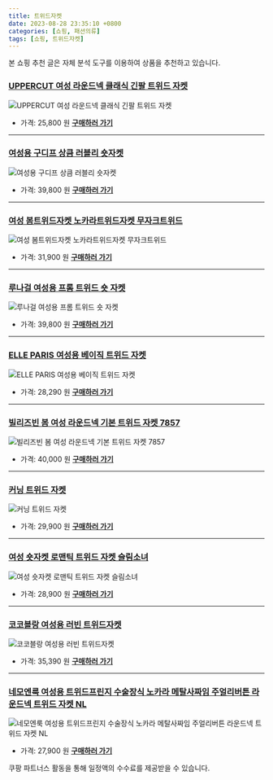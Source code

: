 ```yaml
---
title: 트위드자켓
date: 2023-08-28 23:35:10 +0800
categories: [쇼핑, 패션의류]
tags: [쇼핑, 트위드자켓]
---
```

본 쇼핑 추천 글은 자체 분석 도구를 이용하여 상품을 추천하고 있습니다.
### [UPPERCUT 여성 라운드넥 클래식 긴팔 트위드 자켓](https://link.coupang.com/re/AFFSDP?lptag=AF1030537&pageKey=7462657249&itemId=19454867503&vendorItemId=86565440900&traceid=V0-153-e9d360304a36f51f&requestid=20230906233510770146066409&token=31850C%7CGM)
![UPPERCUT 여성 라운드넥 클래식 긴팔 트위드 자켓](https://ads-partners.coupang.com/image1/Qo3tLjD7UfbhZxPDQhZCpnsZZKZxYZm3D-QpnbomySQM3bvZyuuta3si9VcdmKBhq1bPSudk6Z4eiM5VBtrXsSNhaihEUM_aRWHUg1szHlVILhw2rQ2KXOxCoKZyXZ4daI9CkWdDEhYRFOPs62uhFljVtBUrxPADGFEHoYs412tCmgWRQrm_UD5a7wFZAgHSI8mZPfDCwFvQjJXkjH1iP8l3OPEHolWS8RBUnbrVtQNOC5m76OXdVLxdOFwFXTQ-x6vowlvhqHsxzVoyMBldmjtouUp0cDKCW_Z8SkQAUg==)
- 가격: 25,800 원
[**구매하러 가기**](https://link.coupang.com/re/AFFSDP?lptag=AF1030537&pageKey=7462657249&itemId=19454867503&vendorItemId=86565440900&traceid=V0-153-e9d360304a36f51f&requestid=20230906233510770146066409&token=31850C%7CGM)
---
### [여성용 구디프 상큼 러블리 숏자켓](https://link.coupang.com/re/AFFSDP?lptag=AF1030537&pageKey=7122019625&itemId=17834980284&vendorItemId=84998681819&traceid=V0-153-5fe7e95231d8cb2f&requestid=20230906233510770146066409&token=31850C%7CGM)
![여성용 구디프 상큼 러블리 숏자켓](https://ads-partners.coupang.com/image1/QGKuOAvr9IEpoU4eQBazadbwwL-B1cGhb83drDj2rLGz4cyyATmV2T9BCxiFhfOa3X9YMYldJrljYKPdZsKcTBph6KRi9WdjMYQ_TnaKnxc1nZTJe9TPkRorXr-W9qkwEyBQ4k8lRmhvtEA876AEIi9j0Ep_5wjLywaAxEUDYumuE9s8iEDlrP2qTt7gDTixSCR7s-MvXV06F_B1X7WXT6h-SyyhksYHpMtIAChmMJp5x6wPuMTCykPQGY1lPe5sA5Z3LN5a2Q==)
- 가격: 39,800 원
[**구매하러 가기**](https://link.coupang.com/re/AFFSDP?lptag=AF1030537&pageKey=7122019625&itemId=17834980284&vendorItemId=84998681819&traceid=V0-153-5fe7e95231d8cb2f&requestid=20230906233510770146066409&token=31850C%7CGM)
---
### [여성 봄트위드자켓 노카라트위드자켓 무자크트위드](https://link.coupang.com/re/AFFSDP?lptag=AF1030537&pageKey=7235349876&itemId=18370045559&vendorItemId=85566390228&traceid=V0-153-186abdba77b092b8&requestid=20230906233510770146066409&token=31850C%7CGM)
![여성 봄트위드자켓 노카라트위드자켓 무자크트위드](https://ads-partners.coupang.com/image1/Tz4VvLYb-K8g5y-NT-f2gG8Zb1AGuLBO_csHDq09eJp8Oh6QmwEkXSODnoRUuxJek2u61erTbDAE0Mt-EyCNySEcI1Z8T56v9n9xn8nF4RAvfBO3wmHsGMRNyslECBmooQClsxg9mjoDhFBag-lzMlx_qbmWyItxJWSw93jMix7-sLiFdUqavmkX-NPVE6_zOH5rf5-hx8YkU3OnKpFQw_DxvXzKi4rW3tg-2xGEXrj4YWs9chcrdEBZTgBwV9fkzMXeeHC5FOAQyLTzk56XT89AF8cyF1_M_9ikRj0Vd8bZ)
- 가격: 31,900 원
[**구매하러 가기**](https://link.coupang.com/re/AFFSDP?lptag=AF1030537&pageKey=7235349876&itemId=18370045559&vendorItemId=85566390228&traceid=V0-153-186abdba77b092b8&requestid=20230906233510770146066409&token=31850C%7CGM)
---
### [루나걸 여성용 프롬 트위드 숏 자켓](https://link.coupang.com/re/AFFSDP?lptag=AF1030537&pageKey=6792936272&itemId=16009164994&vendorItemId=83213915536&traceid=V0-153-a2fb1f77da62eeab&requestid=20230906233510770146066409&token=31850C%7CGM)
![루나걸 여성용 프롬 트위드 숏 자켓](https://ads-partners.coupang.com/image1/vFt-AqWrwtgB6_POvDgwF13ZXAkkGcZKb36ZwHgiH8M3pv_FolfEN7gxJeCo-iRNVwM91WnzgaYXS-SPJdQkCSFLcs0gCUl9ayp_wJXQofkKuunxAjKp3s0TgErO3q_acAJ3nhxBurt7BSd3QGibbY0-cY4Zo7-lyTCDluILvzj25oVz9z7VK3FoC92c0xV8Jc2LcgMEZ5hgho9T3JZfDaVcm_rwo4D2DwYBbeY3YDRRflnN9ugOCJQVMHUutvERx_yR-TM_1w==)
- 가격: 39,800 원
[**구매하러 가기**](https://link.coupang.com/re/AFFSDP?lptag=AF1030537&pageKey=6792936272&itemId=16009164994&vendorItemId=83213915536&traceid=V0-153-a2fb1f77da62eeab&requestid=20230906233510770146066409&token=31850C%7CGM)
---
### [ELLE PARIS 여성용 베이직 트위드 자켓](https://link.coupang.com/re/AFFSDP?lptag=AF1030537&pageKey=6756613919&itemId=15820769996&vendorItemId=83032651297&traceid=V0-153-12111115bae99ed2&requestid=20230906233510770146066409&token=31850C%7CGM)
![ELLE PARIS 여성용 베이직 트위드 자켓](https://ads-partners.coupang.com/image1/hUAYnZoEawnNiuNAhSlD8zkdR2Qi2Z5Mcp9XatAS9AjEkBlvrP9ULBBwHxuC6FoWuZavOGsVtthkUOk4cVXe73z6--z2nGiB1AEv_6cWtWDJXxOdCf4ieJHuyAEAiC_zSmO0_86TIRfrWQd9_ChcvPoLyl5UghDyXR-xhmWDHICMUhtglB_zR0mFToAj7b66vzXpqUv9FEaFi_UrMicJYxF0vqEiPXzh8WZpOKLcRsENZtJ5xk_cyF6yJRbhOiT5XpZFiX9O1TWlHC6R0C-2szBp)
- 가격: 28,290 원
[**구매하러 가기**](https://link.coupang.com/re/AFFSDP?lptag=AF1030537&pageKey=6756613919&itemId=15820769996&vendorItemId=83032651297&traceid=V0-153-12111115bae99ed2&requestid=20230906233510770146066409&token=31850C%7CGM)
---
### [빌리즈빈 봄 여성 라운드넥 기본 트위드 자켓 7857](https://link.coupang.com/re/AFFSDP?lptag=AF1030537&pageKey=7145684861&itemId=17953731010&vendorItemId=85111196977&traceid=V0-153-baf2310506f89442&requestid=20230906233510770146066409&token=31850C%7CGM)
![빌리즈빈 봄 여성 라운드넥 기본 트위드 자켓 7857](https://ads-partners.coupang.com/image1/RX2Molqe97oFtxsYRQOFd-2IeAWs4B_dMsvomgx4_qZxKbTyxi9lkSHmVP7VArbjJ6allUJqs5SY_7_rO7y-utOtVt4kz0ovYWRReZhUpx-3GbZ3BuoY6g8EzvrXCuo4Yt1_hCN5GBx4LeWn2b_jKv383oiVucJvXTZEa8Dwc6FNcO0VsRzCBbfuOAGl2ve8AE0X-86AS_LlqPUvqoEPH3atru4PzzjnMyCkmkQFzZIk7FeWD77zyrtE5QqCDg4QnaqaOEwgIeotqGz437cNbfJYEm3QwXziKbiw-T4yLGg=)
- 가격: 40,000 원
[**구매하러 가기**](https://link.coupang.com/re/AFFSDP?lptag=AF1030537&pageKey=7145684861&itemId=17953731010&vendorItemId=85111196977&traceid=V0-153-baf2310506f89442&requestid=20230906233510770146066409&token=31850C%7CGM)
---
### [커닝 트위드 자켓](https://link.coupang.com/re/AFFSDP?lptag=AF1030537&pageKey=6441727843&itemId=13947079323&vendorItemId=81196318947&traceid=V0-153-520c7e87df7410cd&requestid=20230906233510770146066409&token=31850C%7CGM)
![커닝 트위드 자켓](https://ads-partners.coupang.com/image1/BR6qwLfJaGVS3a4VBVITJFV-OAxf8yKw0aSoMSli92YF3JmzE1WVaOd1uJFHOlHi-7s3d36pWa4HRFFurP198bpwp9BML7EKX6u6kt6gEaMYN0I5HDblB6DWttxKhtkZzbrt0JDWGeeOD1U_TBlZjBaIXAa76l4Fo34e-Gj88oHNm7J1QHa4anN7yiw0C3S9mb-HVLcoKqKN1ENzU-l_Cy4YgCKoIt2dBnqsYVlGAQxAVv2-fSGvb0AATQ215q8d5dT7nAjHe3avpdYDdpYGS2ExiaZt-0zbytaUe7J2ieI=)
- 가격: 29,900 원
[**구매하러 가기**](https://link.coupang.com/re/AFFSDP?lptag=AF1030537&pageKey=6441727843&itemId=13947079323&vendorItemId=81196318947&traceid=V0-153-520c7e87df7410cd&requestid=20230906233510770146066409&token=31850C%7CGM)
---
### [여성 숏자켓 로맨틱 트위드 자켓 슬림소녀](https://link.coupang.com/re/AFFSDP?lptag=AF1030537&pageKey=6645162556&itemId=15206352746&vendorItemId=84492540391&traceid=V0-153-baee09188c704160&requestid=20230906233510770146066409&token=31850C%7CGM)
![여성 숏자켓 로맨틱 트위드 자켓 슬림소녀](https://ads-partners.coupang.com/image1/fVIE7n4-pthz2Vq_fa2ACd4BaVaJdIRZPYmK2XHfV3jxdI0RZXKICxctCggm77-8N5G2PrU8FpgRRgj022aW8twi-jNv83UK6OOnmYUsOiXsQdQTOLwD6nrPQErQU1NfPpo9tJ6y-xiVG6oG_KF_RyQKl96UWm4cd-rd9I-12wdJ7n0QRYauIjwCHsETo26TvEJWaX0d3u6tjFvUY7aHllQ2-CcKyoe5vImQ2BN1Ring6R7FQGLUMcUiB0PbmJmy0e2Ut2U4nGNl8W1n1c9qtgKjpqeE_JUa5O0sTqrV0-I=)
- 가격: 28,900 원
[**구매하러 가기**](https://link.coupang.com/re/AFFSDP?lptag=AF1030537&pageKey=6645162556&itemId=15206352746&vendorItemId=84492540391&traceid=V0-153-baee09188c704160&requestid=20230906233510770146066409&token=31850C%7CGM)
---
### [코코블랑 여성용 러빈 트위드자켓](https://link.coupang.com/re/AFFSDP?lptag=AF1030537&pageKey=6055683037&itemId=16249342733&vendorItemId=85293193395&traceid=V0-153-5c0d2f7ccbe5825d&requestid=20230906233510770146066409&token=31850C%7CGM)
![코코블랑 여성용 러빈 트위드자켓](https://ads-partners.coupang.com/image1/F265oTYvUE5Jky5XF7VtfZXM4J-xL0aydH2ipr3Py1gHu0yPVFwslWc8J_HevhAnYk0Mgs6MmI7VqfoyXiEYfk2Ho2U47xMvFZK4BN6fM4ej81R-zSm4WzD_BalgU5YT6xTXyKQqWQ2mtLcYbY2am9qAS-pE3eCWbklyzlrWeh5zu017Fy__WVL6J2LfBXrhvoax4ZhEEtvU2TILTAJIivW1kxeAJyI4gMpxYhWv941bbZmyRr70Co1Mk_tOezmnGy92gjZcVZ3NSZlEDkKcgKlKUL0QwNTZXOJ0DD5apRo=)
- 가격: 35,390 원
[**구매하러 가기**](https://link.coupang.com/re/AFFSDP?lptag=AF1030537&pageKey=6055683037&itemId=16249342733&vendorItemId=85293193395&traceid=V0-153-5c0d2f7ccbe5825d&requestid=20230906233510770146066409&token=31850C%7CGM)
---
### [네모엔룩 여성용 트위드프린지 수술장식 노카라 메탈사짜임 주얼리버튼 라운드넥 트위드 자켓 NL](https://link.coupang.com/re/AFFSDP?lptag=AF1030537&pageKey=7153774954&itemId=17990565036&vendorItemId=85147140689&traceid=V0-153-fbaaf0c7e8bdce9f&requestid=20230906233510770146066409&token=31850C%7CGM)
![네모엔룩 여성용 트위드프린지 수술장식 노카라 메탈사짜임 주얼리버튼 라운드넥 트위드 자켓 NL](https://ads-partners.coupang.com/image1/PMZ-zDEHxi0FYjD2PJ8nY3iVZUKkIiah8k5V8_TsO7FN26hvtEseY_iABPwnul2sYDI6E6Tea3daQYS-pQF_RMQ8kYFiN00SWU00QFUj54OUZ97LCSwbJhS5pbqetsKoKNvdqhHro56dzpQU2Q4PGdz8yLpaLzHcLmWGIeyEKigZV8xinHehw3F4tG3LlLH02VPhjrMNPL-4ivo1KhZ_-nRX97B2VPUeFN9pW-hrbSPOVaUpTeJd0lut2txSvpn8K_wIviKQx_uH-50wS195uTMhJGxC7f-gBYCLPs7EVQ==)
- 가격: 27,900 원
[**구매하러 가기**](https://link.coupang.com/re/AFFSDP?lptag=AF1030537&pageKey=7153774954&itemId=17990565036&vendorItemId=85147140689&traceid=V0-153-fbaaf0c7e8bdce9f&requestid=20230906233510770146066409&token=31850C%7CGM)


쿠팡 파트너스 활동을 통해 일정액의 수수료를 제공받을 수 있습니다.

